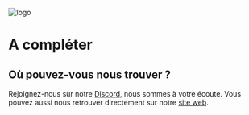 ![logo](https://getcodingknowledge.com/wp-content/uploads/2018/08/petitLogo.png)

# A compléter

## Où pouvez-vous nous trouver ?

Rejoignez-nous sur notre [Discord](https://discord.gg/FADJwNS), nous sommes à votre écoute. Vous pouvez aussi nous retrouver directement sur notre [site web](https://getcodingknowledge.com).
